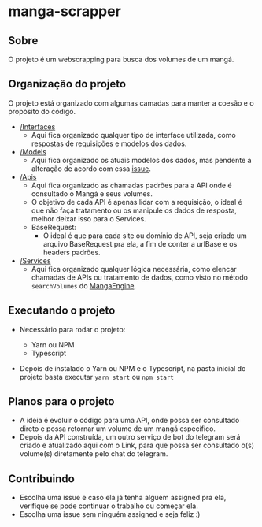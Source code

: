 # manga-scrapper


## Sobre
O projeto é um webscrapping para busca dos volumes de um mangá.

## Organização do projeto
O projeto está organizado com algumas camadas para manter a coesão e o propósito do código.

- [/Interfaces](https://github.com/Daniellunsc/manga-scrapper/tree/master/Interfaces)
    - Aqui fica organizado qualquer tipo de interface utilizada, como respostas de requisições e modelos dos dados.
- [/Models](https://github.com/Daniellunsc/manga-scrapper/tree/master/models)
    - Aqui fica organizado os atuais modelos dos dados, mas pendente a alteração de acordo com essa [issue](https://github.com/Daniellunsc/manga-scrapper/issues/29).
- [/Apis](https://github.com/Daniellunsc/manga-scrapper/tree/master/Apis)
    - Aqui fica organizado as chamadas padrões para a API onde é consultado o Mangá e seus volumes.
    - O objetivo de cada API é apenas lidar com a requisição, o ideal é que não faça tratamento ou os manipule os dados de resposta, melhor deixar isso para o Services.
    - BaseRequest:
        - O ideal é que para cada site ou domínio de API, seja criado um arquivo BaseRequest pra ela, a fim de conter a urlBase e os headers padrões.
- [/Services](https://github.com/Daniellunsc/manga-scrapper/tree/master/services)
    - Aqui fica organizado qualquer lógica necessária, como elencar chamadas de APIs ou tratamento de dados, como visto no método ```searchVolumes``` do [MangaEngine](https://github.com/Daniellunsc/manga-scrapper/blob/master/services/MangaEngine.ts).
    
## Executando o projeto
- Necessário para rodar o projeto:
   - Yarn ou NPM
   - Typescript

- Depois de instalado o Yarn ou NPM e o Typescript, na pasta inicial do projeto basta executar ``yarn start`` ou ``npm start``
## Planos para o projeto
- A ideia é evoluir o código para uma API, onde possa ser consultado direto e possa retornar um volume de um mangá específico.
- Depois da API construída, um outro serviço de bot do telegram será criado e atualizado aqui com o Link, para que possa ser consultado o(s) volume(s) diretamente pelo chat do telegram.
## Contribuindo

- Escolha uma issue e caso ela já tenha alguém assigned pra ela, verifique se pode continuar o trabalho ou começar ela.
- Escolha uma issue sem ninguém assigned e seja feliz :)